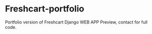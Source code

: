 # Freshcart-portfolio
 Portfolio version of Freshcart Django WEB APP Preview, contact for full code.
